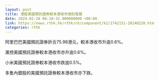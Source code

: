 ```yaml
---
layout: post
title: 港股美國預託證券較本港收市個別發展
date: 2024-02-28 06:10:32.000000000 +08:00
link: https://news.rthk.hk/rthk/ch/component/k2/1742151-20240228.htm
categories: rthk
---
```


阿里巴巴美國預託證券折合75.98港元，較本港收市升逾0.6%。

滙控美國預託證券較本港收市亦升逾0.6%。

小米美國預託證券較本港收市跌逾0.5%。

多隻內銀股的美國預託證券較本港收市亦下跌。
